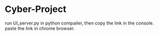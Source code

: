 # Cyber-Project

run UI_server.py in python compailer, then copy the link in the console.
paste the link in chrome browser.
